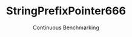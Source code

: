 ---
layout: default
title: StringPrefixPointer666
subtitle: Continuous Benchmarking
selected: String
expanded: Benchmarking
benchmark: /individual_results/StringPrefixPointer666.html
---